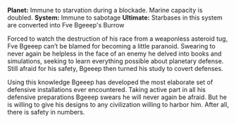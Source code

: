 **Planet:** Immune to starvation during a blockade. Marine capacity is doubled.
**System:** Immune to sabotage
**Ultimate:** Starbases in this system are converted into Fve Bgeeep's Burrow

Forced to watch the destruction of his race from a weaponless asteroid tug, Fve Bgeeep can’t be blamed for becoming a little paranoid.  Swearing to never again be helpless in the face of an enemy he delved into books and simulations, seeking to learn everything possible about planetary defense.  Still afraid for his safety, Bgeeep then turned his study to covert defenses.

Using this knowledge Bgeeep has developed the most elaborate set of defensive installations ever encountered. Taking active part in all his defensive preparations Bgeeep swears he will never again be afraid.  But he is willing to give his designs to any civilization willing to harbor him.  After all, there is safety in numbers.